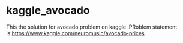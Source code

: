 # kaggle_avocado
This the solution for avocado problem on kaggle .PRoblem statement is:https://www.kaggle.com/neuromusic/avocado-prices
